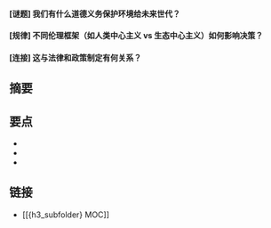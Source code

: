 #### [谜题] 我们有什么道德义务保护环境给未来世代？


#### [规律] 不同伦理框架（如人类中心主义 vs 生态中心主义）如何影响决策？


#### [连接] 这与法律和政策制定有何关系？


## 摘要


## 要点

- 
- 
- 

## 链接

- [[{h3_subfolder} MOC]]
